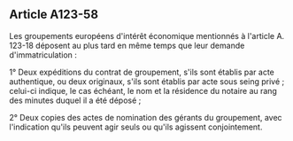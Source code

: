 Article A123-58
----
Les groupements européens d'intérêt économique mentionnés à l'article A. 123-18
déposent au plus tard en même temps que leur demande d'immatriculation :

1° Deux expéditions du contrat de groupement, s'ils sont établis par acte
authentique, ou deux originaux, s'ils sont établis par acte sous seing privé ;
celui-ci indique, le cas échéant, le nom et la résidence du notaire au rang des
minutes duquel il a été déposé ;

2° Deux copies des actes de nomination des gérants du groupement, avec
l'indication qu'ils peuvent agir seuls ou qu'ils agissent conjointement.
